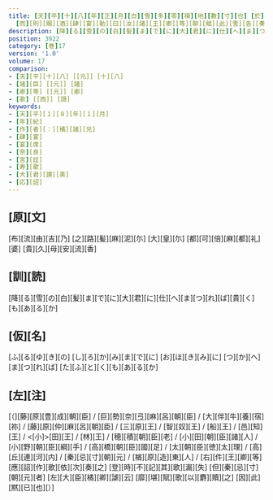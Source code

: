 ```yaml
---
title: [天][平][十][八][年][正][月][白][雪][多][零][積][地][數][寸][也] [於][時][左][大][臣][橘][卿][率][大][納][言][藤][原][豊][成][朝][臣][及][諸][王][諸][臣][等][参][入][太][上][天][皇][御][在][所] [[中][宮][西][院]][供][奉][掃][雪] [於][是][降][詔][大][臣][参][議][并][諸][王][者][令][侍][于][大][殿][上][諸][卿][大][夫][者][令][侍][于][南][細][殿]
  [而][則][賜][酒][肆][宴][勅][曰][汝][諸][王][卿][等][聊][賦][此][雪][各][奏][其][歌] / [左][大][臣][橘][宿][祢][應][詔][歌][一][首]
description: [降][る][雪][の][白][髪][ま][で][に][大][君][に][仕][へ][ま][つ][れ][ば][貴][く][も][あ][る][か]
position: 3922
category: [巻]17
version: '1.0'
volume: 17
comparison:
- [天][平][十][八] [[元]] [十][八]
- [諸][臣] [[元]] [諸]
- [卿][等] [[元]] [卿]
- [歌] [[西]] [謌]
keywords:
- [天][平][１][８][年][１][月]
- [年][紀]
- [作][者][：][橘][諸][兄]
- [肆][宴]
- [宴][席]
- [奈][良]
- [宮][廷]
- [寿][歌]
- [大][君][讃][美]
- [応][詔]
---
```


## [原][文]

[布][流][由][吉][乃] [之][路][髪][麻][泥][尓] [大][皇][尓] [都][可][倍][麻][都][礼][婆] [貴][久][母][安][流][香]

## [訓][読]

[降][る][雪][の][白][髪][ま][で][に][大][君][に][仕][へ][ま][つ][れ][ば][貴][く][も][あ][る][か]

## [仮][名]

[ふ][る][ゆ][き][の] [し][ろ][か][み][ま][で][に] [お][ほ][き][み][に] [つ][か][へ][ま][つ][れ][ば] [た][ふ][と][く][も][あ][る][か]

## [左][注]

[（][藤][原][豊][成][朝][臣] / [巨][勢][奈][弖][麻][呂][朝][臣] / [大][伴][牛][養][宿][祢] / [藤][原][仲][麻][呂][朝][臣] / [三][原][王] / [智][奴][王] / [船][王] / [邑][知][王] / <[小]>[田][王] / [林][王] / [穂][積][朝][臣][老] / [小][田][朝][臣][諸][人] / [小][野][朝][臣][綱][手] / [高][橋][朝][臣][國][足] / [太][朝][臣][徳][太][理] / [高][丘][連][河][内] / [秦][忌][寸][朝][元] / [楢][原][造][東][人] / [右][件][王][卿][等] [應][詔][作][歌][依][次][奏][之] [登][時][不][記][其][歌][漏][失] [但][秦][忌][寸][朝][元][者] [左][大][臣][橘][卿][謔][云] [靡][堪][賦][歌][以][麝][贖][之] [因][此][黙][已][也][）]
